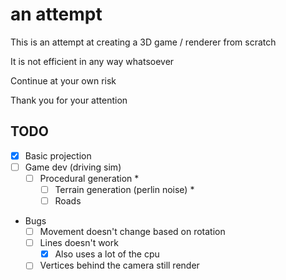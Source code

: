 # an attempt

This is an attempt at creating a 3D game / renderer from scratch

It is not efficient in any way whatsoever

Continue at your own risk

Thank you for your attention




## TODO
- [x] Basic projection
- [ ] Game dev (driving sim)
    - [ ] Procedural generation *
        - [ ] Terrain generation (perlin noise) *
        - [ ] Roads
- Bugs
    - [ ] Movement doesn't change based on rotation
    - [ ] Lines doesn't work
        - [x] Also uses a lot of the cpu
    - [ ] Vertices behind the camera still render